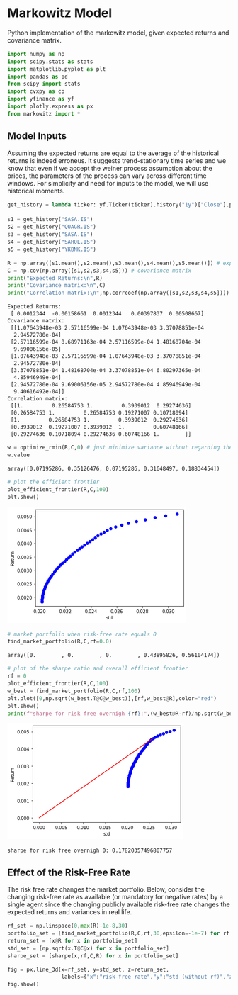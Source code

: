 # Markowitz Model
Python implementation of the markowitz model, given expected returns and covariance matrix.


```python
import numpy as np 
import scipy.stats as stats
import matplotlib.pyplot as plt
import pandas as pd
from scipy import stats
import cvxpy as cp
import yfinance as yf
import plotly.express as px
from markowitz import *
```

## Model Inputs
Assuming the expected returns are equal to the average of the historical returns is indeed erroneus. It suggests trend-stationary time series and we know that even if we accept the weiner process assumption about the prices, the parameters of the process can vary across different time windows. For simplicity and need for inputs to the model, we will use historical moments.


```python
get_history = lambda ticker: yf.Ticker(ticker).history("1y")["Close"].pct_change(1).to_numpy()[5:]

s1 = get_history("SASA.IS")
s2 = get_history("QUAGR.IS")
s3 = get_history("SASA.IS")
s4 = get_history("SAHOL.IS")
s5 = get_history("YKBNK.IS")
```


```python
R = np.array([s1.mean(),s2.mean(),s3.mean(),s4.mean(),s5.mean()]) # expected returns
C = np.cov(np.array([s1,s2,s3,s4,s5])) # covariance matrix
print("Expected Returns:\n",R)
print("Covariance matrix:\n",C) 
print("Correlation matrix:\n",np.corrcoef(np.array([s1,s2,s3,s4,s5])))
```

    Expected Returns:
     [ 0.0012344  -0.00158661  0.0012344   0.00397837  0.00508667]
    Covariance matrix:
     [[1.07643948e-03 2.57116599e-04 1.07643948e-03 3.37078851e-04
      2.94572780e-04]
     [2.57116599e-04 8.68971163e-04 2.57116599e-04 1.48168704e-04
      9.69006156e-05]
     [1.07643948e-03 2.57116599e-04 1.07643948e-03 3.37078851e-04
      2.94572780e-04]
     [3.37078851e-04 1.48168704e-04 3.37078851e-04 6.80297365e-04
      4.85946949e-04]
     [2.94572780e-04 9.69006156e-05 2.94572780e-04 4.85946949e-04
      9.40616492e-04]]
    Correlation matrix:
     [[1.         0.26584753 1.         0.3939012  0.29274636]
     [0.26584753 1.         0.26584753 0.19271007 0.10718094]
     [1.         0.26584753 1.         0.3939012  0.29274636]
     [0.3939012  0.19271007 0.3939012  1.         0.60748166]
     [0.29274636 0.10718094 0.29274636 0.60748166 1.        ]]
    


```python
w = optimize_rmin(R,C,0) # just minimize variance without regarding the return
w.value
```




    array([0.07195286, 0.35126476, 0.07195286, 0.31648497, 0.18834454])




```python
# plot the efficient frontier
plot_efficient_frontier(R,C,100)
plt.show()
```


    
![png](./images/output_6_0.png)
    



```python
# market portfolio when risk-free rate equals 0
find_market_portfolio(R,C,rf=0.0)
```




    array([0.        , 0.        , 0.        , 0.43895826, 0.56104174])




```python
# plot of the sharpe ratio and overall efficient frontier
rf = 0
plot_efficient_frontier(R,C,100)
w_best = find_market_portfolio(R,C,rf,100)
plt.plot([0,np.sqrt(w_best.T@C@w_best)],[rf,w_best@R],color="red")
plt.show()
print(f"sharpe for risk free overnigh {rf}:",(w_best@R-rf)/np.sqrt(w_best.T@C@w_best))
```


    
![png](/images/output_8_0.png?raw=true)
    


    sharpe for risk free overnigh 0: 0.17820357496807757
    

## Effect of the Risk-Free Rate 
The risk free rate changes the market portfolio. Below, consider the changing risk-free rate as available (or mandatory for negative rates) by a single agent since the changing publicly available risk-free rate changes the expected returns and variances in real life.


```python
rf_set = np.linspace(0,max(R)-1e-8,30)
portfolio_set = [find_market_portfolio(R,C,rf,30,epsilon=-1e-7) for rf in rf_set] 
return_set = [x@R for x in portfolio_set]
std_set = [np.sqrt(x.T@C@x) for x in portfolio_set]
sharpe_set = [sharpe(x,rf,C,R) for x in portfolio_set]
```


```python
fig = px.line_3d(x=rf_set, y=std_set, z=return_set,
                 labels={"x":"risk-free rate","y":"std (without rf)","z":"return (without rf)"})
fig.show()
```


<div>                            <div id="17e084c2-c120-4155-a96d-d4ec9ddbf7a2" class="plotly-graph-div" style="height:525px; width:100%;"></div>            <script type="text/javascript">                require(["plotly"], function(Plotly) {                    window.PLOTLYENV=window.PLOTLYENV || {};                                    if (document.getElementById("17e084c2-c120-4155-a96d-d4ec9ddbf7a2")) {                    Plotly.newPlot(                        "17e084c2-c120-4155-a96d-d4ec9ddbf7a2",                        [{"hovertemplate":"risk-free rate=%{x}<br>std (without rf)=%{y}<br>return (without rf)=%{z}<extra></extra>","legendgroup":"","line":{"color":"#636efa","dash":"solid"},"marker":{"symbol":"circle"},"mode":"lines","name":"","scene":"scene","showlegend":false,"x":[0.0,0.0001754021717499787,0.0003508043434999574,0.0005262065152499361,0.0007016086869999148,0.0008770108587498935,0.0010524130304998722,0.001227815202249851,0.0014032173739998296,0.0015786195457498083,0.001754021717499787,0.0019294238892497656,0.0021048260609997445,0.002280228232749723,0.002455630404499702,0.0026310325762496805,0.002806434747999659,0.002981836919749638,0.0031572390914996165,0.003332641263249595,0.003508043434999574,0.0036834456067495525,0.0038588477784995312,0.00403424995024951,0.004209652121999489,0.004385054293749468,0.004560456465499446,0.004735858637249425,0.004911260808999404,0.005086662980749382],"y":[0.02571972673860765,0.025787419776835994,0.025862311617384514,0.02594596731129351,0.026045465206961615,0.02615920668585166,0.026287690810449668,0.026442472988474595,0.026623209305423286,0.026835965515798785,0.027095878304358674,0.027408735014108617,0.027795418246980508,0.02827964943051568,0.028899374062950275,0.029698093472918047,0.03066417690787421,0.03066417690787421,0.03066417690787421,0.03066417690787421,0.03066417690787421,0.03066417690787421,0.03066417690787421,0.03066417690787421,0.03066417690787421,0.03066417690787421,0.03066417690787421,0.03066417690787421,0.03066417690787421,0.03066417690787421],"z":[0.004583347244515565,0.004595172961719796,0.004607742948954858,0.004621223969903152,0.004636586380700503,0.004653373189015057,0.00467148002634698,0.0046922632307331725,0.004715325316324719,0.0047410773402661475,0.004770838823425813,0.004804633604939959,0.004843931370033827,0.004890083060567593,0.0049452865228741694,0.005011570803915297,0.005086277080315414,0.005086277080315414,0.005086277080315414,0.005086277080315414,0.005086277080315414,0.005086277080315414,0.005086277080315414,0.005086277080315414,0.005086277080315414,0.005086277080315414,0.005086277080315414,0.005086277080315414,0.005086277080315414,0.005086277080315414],"type":"scatter3d"}],                        {"template":{"data":{"bar":[{"error_x":{"color":"#2a3f5f"},"error_y":{"color":"#2a3f5f"},"marker":{"line":{"color":"#E5ECF6","width":0.5},"pattern":{"fillmode":"overlay","size":10,"solidity":0.2}},"type":"bar"}],"barpolar":[{"marker":{"line":{"color":"#E5ECF6","width":0.5},"pattern":{"fillmode":"overlay","size":10,"solidity":0.2}},"type":"barpolar"}],"carpet":[{"aaxis":{"endlinecolor":"#2a3f5f","gridcolor":"white","linecolor":"white","minorgridcolor":"white","startlinecolor":"#2a3f5f"},"baxis":{"endlinecolor":"#2a3f5f","gridcolor":"white","linecolor":"white","minorgridcolor":"white","startlinecolor":"#2a3f5f"},"type":"carpet"}],"choropleth":[{"colorbar":{"outlinewidth":0,"ticks":""},"type":"choropleth"}],"contour":[{"colorbar":{"outlinewidth":0,"ticks":""},"colorscale":[[0.0,"#0d0887"],[0.1111111111111111,"#46039f"],[0.2222222222222222,"#7201a8"],[0.3333333333333333,"#9c179e"],[0.4444444444444444,"#bd3786"],[0.5555555555555556,"#d8576b"],[0.6666666666666666,"#ed7953"],[0.7777777777777778,"#fb9f3a"],[0.8888888888888888,"#fdca26"],[1.0,"#f0f921"]],"type":"contour"}],"contourcarpet":[{"colorbar":{"outlinewidth":0,"ticks":""},"type":"contourcarpet"}],"heatmap":[{"colorbar":{"outlinewidth":0,"ticks":""},"colorscale":[[0.0,"#0d0887"],[0.1111111111111111,"#46039f"],[0.2222222222222222,"#7201a8"],[0.3333333333333333,"#9c179e"],[0.4444444444444444,"#bd3786"],[0.5555555555555556,"#d8576b"],[0.6666666666666666,"#ed7953"],[0.7777777777777778,"#fb9f3a"],[0.8888888888888888,"#fdca26"],[1.0,"#f0f921"]],"type":"heatmap"}],"heatmapgl":[{"colorbar":{"outlinewidth":0,"ticks":""},"colorscale":[[0.0,"#0d0887"],[0.1111111111111111,"#46039f"],[0.2222222222222222,"#7201a8"],[0.3333333333333333,"#9c179e"],[0.4444444444444444,"#bd3786"],[0.5555555555555556,"#d8576b"],[0.6666666666666666,"#ed7953"],[0.7777777777777778,"#fb9f3a"],[0.8888888888888888,"#fdca26"],[1.0,"#f0f921"]],"type":"heatmapgl"}],"histogram":[{"marker":{"pattern":{"fillmode":"overlay","size":10,"solidity":0.2}},"type":"histogram"}],"histogram2d":[{"colorbar":{"outlinewidth":0,"ticks":""},"colorscale":[[0.0,"#0d0887"],[0.1111111111111111,"#46039f"],[0.2222222222222222,"#7201a8"],[0.3333333333333333,"#9c179e"],[0.4444444444444444,"#bd3786"],[0.5555555555555556,"#d8576b"],[0.6666666666666666,"#ed7953"],[0.7777777777777778,"#fb9f3a"],[0.8888888888888888,"#fdca26"],[1.0,"#f0f921"]],"type":"histogram2d"}],"histogram2dcontour":[{"colorbar":{"outlinewidth":0,"ticks":""},"colorscale":[[0.0,"#0d0887"],[0.1111111111111111,"#46039f"],[0.2222222222222222,"#7201a8"],[0.3333333333333333,"#9c179e"],[0.4444444444444444,"#bd3786"],[0.5555555555555556,"#d8576b"],[0.6666666666666666,"#ed7953"],[0.7777777777777778,"#fb9f3a"],[0.8888888888888888,"#fdca26"],[1.0,"#f0f921"]],"type":"histogram2dcontour"}],"mesh3d":[{"colorbar":{"outlinewidth":0,"ticks":""},"type":"mesh3d"}],"parcoords":[{"line":{"colorbar":{"outlinewidth":0,"ticks":""}},"type":"parcoords"}],"pie":[{"automargin":true,"type":"pie"}],"scatter":[{"marker":{"colorbar":{"outlinewidth":0,"ticks":""}},"type":"scatter"}],"scatter3d":[{"line":{"colorbar":{"outlinewidth":0,"ticks":""}},"marker":{"colorbar":{"outlinewidth":0,"ticks":""}},"type":"scatter3d"}],"scattercarpet":[{"marker":{"colorbar":{"outlinewidth":0,"ticks":""}},"type":"scattercarpet"}],"scattergeo":[{"marker":{"colorbar":{"outlinewidth":0,"ticks":""}},"type":"scattergeo"}],"scattergl":[{"marker":{"colorbar":{"outlinewidth":0,"ticks":""}},"type":"scattergl"}],"scattermapbox":[{"marker":{"colorbar":{"outlinewidth":0,"ticks":""}},"type":"scattermapbox"}],"scatterpolar":[{"marker":{"colorbar":{"outlinewidth":0,"ticks":""}},"type":"scatterpolar"}],"scatterpolargl":[{"marker":{"colorbar":{"outlinewidth":0,"ticks":""}},"type":"scatterpolargl"}],"scatterternary":[{"marker":{"colorbar":{"outlinewidth":0,"ticks":""}},"type":"scatterternary"}],"surface":[{"colorbar":{"outlinewidth":0,"ticks":""},"colorscale":[[0.0,"#0d0887"],[0.1111111111111111,"#46039f"],[0.2222222222222222,"#7201a8"],[0.3333333333333333,"#9c179e"],[0.4444444444444444,"#bd3786"],[0.5555555555555556,"#d8576b"],[0.6666666666666666,"#ed7953"],[0.7777777777777778,"#fb9f3a"],[0.8888888888888888,"#fdca26"],[1.0,"#f0f921"]],"type":"surface"}],"table":[{"cells":{"fill":{"color":"#EBF0F8"},"line":{"color":"white"}},"header":{"fill":{"color":"#C8D4E3"},"line":{"color":"white"}},"type":"table"}]},"layout":{"annotationdefaults":{"arrowcolor":"#2a3f5f","arrowhead":0,"arrowwidth":1},"autotypenumbers":"strict","coloraxis":{"colorbar":{"outlinewidth":0,"ticks":""}},"colorscale":{"diverging":[[0,"#8e0152"],[0.1,"#c51b7d"],[0.2,"#de77ae"],[0.3,"#f1b6da"],[0.4,"#fde0ef"],[0.5,"#f7f7f7"],[0.6,"#e6f5d0"],[0.7,"#b8e186"],[0.8,"#7fbc41"],[0.9,"#4d9221"],[1,"#276419"]],"sequential":[[0.0,"#0d0887"],[0.1111111111111111,"#46039f"],[0.2222222222222222,"#7201a8"],[0.3333333333333333,"#9c179e"],[0.4444444444444444,"#bd3786"],[0.5555555555555556,"#d8576b"],[0.6666666666666666,"#ed7953"],[0.7777777777777778,"#fb9f3a"],[0.8888888888888888,"#fdca26"],[1.0,"#f0f921"]],"sequentialminus":[[0.0,"#0d0887"],[0.1111111111111111,"#46039f"],[0.2222222222222222,"#7201a8"],[0.3333333333333333,"#9c179e"],[0.4444444444444444,"#bd3786"],[0.5555555555555556,"#d8576b"],[0.6666666666666666,"#ed7953"],[0.7777777777777778,"#fb9f3a"],[0.8888888888888888,"#fdca26"],[1.0,"#f0f921"]]},"colorway":["#636efa","#EF553B","#00cc96","#ab63fa","#FFA15A","#19d3f3","#FF6692","#B6E880","#FF97FF","#FECB52"],"font":{"color":"#2a3f5f"},"geo":{"bgcolor":"white","lakecolor":"white","landcolor":"#E5ECF6","showlakes":true,"showland":true,"subunitcolor":"white"},"hoverlabel":{"align":"left"},"hovermode":"closest","mapbox":{"style":"light"},"paper_bgcolor":"white","plot_bgcolor":"#E5ECF6","polar":{"angularaxis":{"gridcolor":"white","linecolor":"white","ticks":""},"bgcolor":"#E5ECF6","radialaxis":{"gridcolor":"white","linecolor":"white","ticks":""}},"scene":{"xaxis":{"backgroundcolor":"#E5ECF6","gridcolor":"white","gridwidth":2,"linecolor":"white","showbackground":true,"ticks":"","zerolinecolor":"white"},"yaxis":{"backgroundcolor":"#E5ECF6","gridcolor":"white","gridwidth":2,"linecolor":"white","showbackground":true,"ticks":"","zerolinecolor":"white"},"zaxis":{"backgroundcolor":"#E5ECF6","gridcolor":"white","gridwidth":2,"linecolor":"white","showbackground":true,"ticks":"","zerolinecolor":"white"}},"shapedefaults":{"line":{"color":"#2a3f5f"}},"ternary":{"aaxis":{"gridcolor":"white","linecolor":"white","ticks":""},"baxis":{"gridcolor":"white","linecolor":"white","ticks":""},"bgcolor":"#E5ECF6","caxis":{"gridcolor":"white","linecolor":"white","ticks":""}},"title":{"x":0.05},"xaxis":{"automargin":true,"gridcolor":"white","linecolor":"white","ticks":"","title":{"standoff":15},"zerolinecolor":"white","zerolinewidth":2},"yaxis":{"automargin":true,"gridcolor":"white","linecolor":"white","ticks":"","title":{"standoff":15},"zerolinecolor":"white","zerolinewidth":2}}},"scene":{"domain":{"x":[0.0,1.0],"y":[0.0,1.0]},"xaxis":{"title":{"text":"risk-free rate"}},"yaxis":{"title":{"text":"std (without rf)"}},"zaxis":{"title":{"text":"return (without rf)"}}},"legend":{"tracegroupgap":0},"margin":{"t":60}},                        {"responsive": true}                    ).then(function(){

var gd = document.getElementById('17e084c2-c120-4155-a96d-d4ec9ddbf7a2');
var x = new MutationObserver(function (mutations, observer) {{
        var display = window.getComputedStyle(gd).display;
        if (!display || display === 'none') {{
            console.log([gd, 'removed!']);
            Plotly.purge(gd);
            observer.disconnect();
        }}
}});

// Listen for the removal of the full notebook cells
var notebookContainer = gd.closest('#notebook-container');
if (notebookContainer) {{
    x.observe(notebookContainer, {childList: true});
}}

// Listen for the clearing of the current output cell
var outputEl = gd.closest('.output');
if (outputEl) {{
    x.observe(outputEl, {childList: true});
}}

                        })                };                });            </script>        </div>


